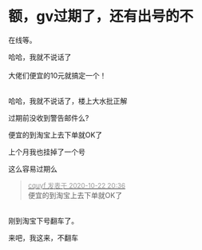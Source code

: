 # 额，gv过期了，还有出号的不


<img src="static/image/smiley/default/sad.gif" smilieid="2" border="0" alt="" /><br />
在线等。

哈哈，我就不说话了<br />
<br />
大佬们便宜的10元就搞定一个！<br />
<br />
<img src="static/image/smiley/default/lol.gif" smilieid="12" border="0" alt="" /><img src="static/image/smiley/default/lol.gif" smilieid="12" border="0" alt="" /><img src="static/image/smiley/default/lol.gif" smilieid="12" border="0" alt="" />

<img src="static/image/smiley/default/lol.gif" smilieid="12" border="0" alt="" />哈哈，我就不说话了，楼上大水批正解

过期前没收到警告邮件么?

便宜的到淘宝上去下单就OK了

上个月我也挂掉了一个号

这么容易过期么

<div class="quote"><blockquote><font size="2"><a href="https://www.hostloc.com/forum.php?mod=redirect&amp;goto=findpost&amp;pid=9337881&amp;ptid=757339" target="_blank"><font color="#999999">cquyf 发表于 2020-10-22 20:36</font></a></font><br />
便宜的到淘宝上去下单就OK了</blockquote></div><br />
<img src="static/image/smiley/default/cry.gif" smilieid="4" border="0" alt="" /><br />
刚到淘宝下号翻车了。

来吧，我这来，不翻车
